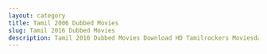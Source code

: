 ```yaml
---
layout: category
title: Tamil 2006 Dubbed Movies
slug: Tamil 2016 Dubbed Movies
description: Tamil 2016 Dubbed Movies Download HD Tamilrockers Moviesda
---
```

